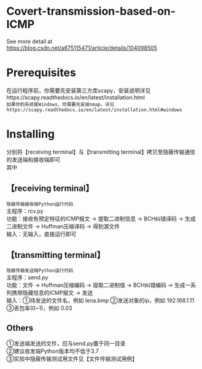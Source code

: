 # Covert-transmission-based-on-ICMP
See more detail at https://blog.csdn.net/a675115471/article/details/104098505
# Prerequisites
在运行程序前，你需要先安装第三方库scapy，安装说明详见https://scapy.readthedocs.io/en/latest/installation.html  
`如果你的系统是Windows，你需要先安装nmap，详见https://scapy.readthedocs.io/en/latest/installation.html#windows`
# Installing
分别将【receiving terminal】与【transmitting terminal】拷贝至隐蔽传输通信的发送端和接收端即可  
其中  
## 【receiving terminal】
`隐蔽传输接收端Python运行代码`  
主程序：rcv.py  
功能：接收有预定特征的ICMP报文 -> 提取二进制信息 -> BCH纠错译码 -> 生成二进制文件 -> Huffman压缩译码 -> 得到源文件  
输入：无输入，直接运行即可  
## 【transmitting terminal】
`隐蔽传输发送端Python运行代码`  
主程序：send.py  
功能：文件 -> Huffman压缩编码 -> 提取二进制值 -> BCH纠错编码 -> 生成一系列携带隐藏信息的ICMP报文 -> 发送  
输入：①待发送的文件名，例如 lena.bmp ②发送对象的ip，例如 192.168.1.11 ③丢包率(0~1)，例如 0.03  
## Others
①发送端发送的文件，应与send.py置于同一目录  
②建议收发端Python版本均不低于3.7  
③实验中隐蔽传输测试用文件见【文件传输测试用例】	
			


